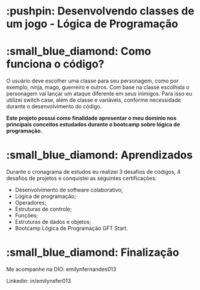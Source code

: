 <h1>:pushpin: Desenvolvendo classes de um jogo - Lógica de Programação</h1>

<h1>:small_blue_diamond: Como funciona o código?</h1>
<p>O usuário deve escolher uma classe para seu personagem, como por exemplo, ninja, mago, guerreiro e outros. Com base na classe escolhida o personagem vai lançar um ataque diferente em seus inimigos. Para isso eu utilizei switch case, além de classe e variáveis, conforme necessidade durante o desenvolvimento do código.</p>

<p><strong>Este projeto possui como finalidade apresentar o meu dominio nos principais conceitos estudados durante o bootcamp sobre lógica de programação.</strong></p>

<h1>:small_blue_diamond: Aprendizados</h1>
<p>Durante o cronagrama de estudos eu realizei 3 desafios de códigos, 4 desafios de projetos e conquistei as seguintes certificações:
<ul>
  <li>Desenvolvimento de software colaborativo;</li>
  <li>Lógica de programação;</li>
  <li>Operadores;</li>
  <li>Estruturas de controle;</li>
  <li>Funções;</li>
  <li>Estruturas de dados e objetos;</li>
  <li>Bootcamp Lógica de Programação GFT Start.</li>
</ul></p>

<h1>:small_blue_diamond: Finalização</h1>
<p>Me acompanhe na DIO: emilynfernandes013</p>
<p>Linkedin: in/emilynsfer013</p>

